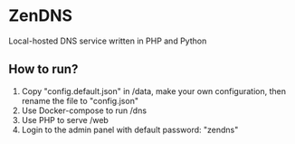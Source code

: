 # ZenDNS
 Local-hosted DNS service written in PHP and Python

## How to run?

1) Copy "config.default.json" in /data, make your own configuration, then rename the file to "config.json"
2) Use Docker-compose to run /dns
3) Use PHP to serve /web
4) Login to the admin panel with default password: "zendns"